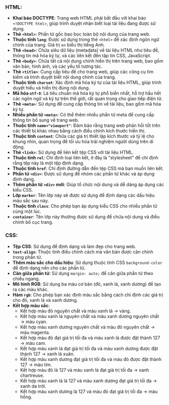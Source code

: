 ### HTML:
- **Khai báo DOCTYPE**: Trang web HTML phải bắt đầu với khai báo `<!DOCTYPE html>`, giúp trình duyệt nhận biết loại tài liệu đang được sử dụng.
- **Thẻ `<html>`**: Phần tử gốc bao bọc toàn bộ nội dung của trang web.
- **Thuộc tính `lang`**: Được sử dụng trong thẻ `<html>` để xác định ngôn ngữ chính của trang. Giá trị `en` biểu thị tiếng Anh.
- **Thẻ `<head>`**: Chứa siêu dữ liệu (metadata) về tài liệu HTML như tiêu đề, thông tin mã hóa ký tự, và các liên kết đến tập tin CSS, JavaScript.
- **Thẻ `<body>`**: Chứa tất cả nội dung chính hiển thị trên trang web, bao gồm văn bản, hình ảnh, và các yếu tố tương tác.
- **Thẻ `<title>`**: Cung cấp tiêu đề cho trang web, giúp các công cụ tìm kiếm và trình duyệt biết nội dung chính của trang.
- **Thuộc tính `charset`**: Xác định mã hóa ký tự của tài liệu HTML, giúp trình duyệt hiểu và hiển thị đúng nội dung.
- **Mã hóa `utf-8`**: Là tiêu chuẩn mã hóa ký tự phổ biến nhất, hỗ trợ hầu hết các ngôn ngữ và ký tự trên thế giới, rất quan trọng cho giao tiếp điện tử.
- **Thẻ `<meta>`**: Sử dụng để cung cấp thông tin về tài liệu, bao gồm mã hóa ký tự.
- **Nhiều phần tử `<meta>`**: Có thể thêm nhiều phần tử meta để cung cấp thông tin bổ sung về trang web.
- **Thuộc tính `name="viewport"`**: Đảm bảo rằng trang web phản hồi tốt trên các thiết bị khác nhau bằng cách điều chỉnh kích thước hiển thị.
- **Thuộc tính `content`**: Chứa các giá trị thiết lập kích thước và tỷ lệ cho khung nhìn, quan trọng để tối ưu hóa trải nghiệm người dùng trên di động.
- **Thẻ `<link>`**: Sử dụng để liên kết tệp CSS với tài liệu HTML.
- **Thuộc tính `rel`**: Chỉ định loại liên kết, ở đây là "stylesheet" để chỉ định rằng tệp này là một tệp định dạng.
- **Thuộc tính `href`**: Chỉ định đường dẫn đến tệp CSS mà bạn muốn liên kết.
- **Phần tử `<div>`**: Được sử dụng để nhóm các phần tử khác và áp dụng định dạng.
- **Thêm phần tử `<div>` mới**: Giúp tổ chức nội dung và dễ dàng áp dụng các kiểu CSS.
- **Lớp `marker`**: Tên lớp này sẽ được sử dụng để định dạng các dấu hiệu màu sắc sau này.
- **Thuộc tính `class`**: Cho phép bạn áp dụng kiểu CSS cho nhiều phần tử cùng một lúc.
- **`container`**: Tên lớp này thường được sử dụng để chứa nội dung và điều chỉnh bố cục trang.

### CSS:
- **Tệp CSS**: Sử dụng để định dạng và làm đẹp cho trang web.
- **`text-align`**: Thuộc tính điều chỉnh cách mà văn bản được căn chỉnh trong phần tử.
- **Thêm màu sắc cho dấu hiệu**: Sử dụng thuộc tính CSS `background-color` để định dạng nền cho các phần tử.
- **Căn giữa phần tử**: Sử dụng `margin: auto;` để căn giữa phần tử theo chiều ngang.
- **Mô hình RGB**: Sử dụng ba màu cơ bản (đỏ, xanh lá, xanh dương) để tạo ra các màu khác.
- **Hàm `rgb`**: Cho phép bạn xác định màu sắc bằng cách chỉ định các giá trị cho đỏ, xanh lá và xanh dương.
- **Kết hợp màu sắc**:
  - Kết hợp màu đỏ nguyên chất và màu xanh lá → vàng.
  - Kết hợp màu xanh lá nguyên chất và màu xanh dương nguyên chất → màu cyan.
  - Kết hợp màu xanh dương nguyên chất và màu đỏ nguyên chất → màu magenta.
  - Kết hợp màu đỏ đạt giá trị tối đa và màu xanh lá được đặt thành 127 → màu cam.
  - Kết hợp màu xanh lá đạt giá trị tối đa và màu xanh dương được đặt thành 127 → xanh lá xuân.
  - Kết hợp màu xanh dương đạt giá trị tối đa và màu đỏ được đặt thành 127 → màu tím.
  - Kết hợp màu đỏ là 127 và màu xanh lá đạt giá trị tối đa → xanh chartreuse.
  - Kết hợp màu xanh lá là 127 và màu xanh dương đạt giá trị tối đa → xanh da trời.
  - Kết hợp màu xanh dương là 127 và màu đỏ đạt giá trị tối đa → màu hồng.
